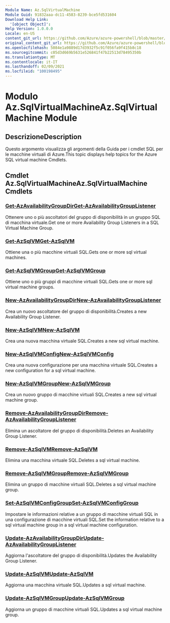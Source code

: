 ```yaml
---
Module Name: Az.SqlVirtualMachine
Module Guid: 91832aaa-dc11-4583-8239-bce5fd531604
Download Help Link:
  '[object Object]': 
Help Version: 1.0.0.0
Locale: en-US
content_git_url: https://github.com/Azure/azure-powershell/blob/master/src/SqlVirtualMachine/SqlVirtualMachine/help/Az.SqlVirtualMachine.md
original_content_git_url: https://github.com/Azure/azure-powershell/blob/master/src/SqlVirtualMachine/SqlVirtualMachine/help/Az.SqlVirtualMachine.md
ms.openlocfilehash: 5084e1a9889d17d3932f5c91f056fa9f415b8c18
ms.sourcegitcommit: c05d3d669b5631e526841f47b22513d78495350b
ms.translationtype: MT
ms.contentlocale: it-IT
ms.lasthandoff: 02/09/2021
ms.locfileid: "100198495"
---
```

# <span data-ttu-id="e429e-101">Modulo Az.SqlVirtualMachine</span><span class="sxs-lookup"><span data-stu-id="e429e-101">Az.SqlVirtualMachine Module</span></span>
## <span data-ttu-id="e429e-102">Descrizione</span><span class="sxs-lookup"><span data-stu-id="e429e-102">Description</span></span>
<span data-ttu-id="e429e-103">Questo argomento visualizza gli argomenti della Guida per i cmdlet SQL per le macchine virtuali di Azure.</span><span class="sxs-lookup"><span data-stu-id="e429e-103">This topic displays help topics for the Azure SQL virtual machine Cmdlets.</span></span>

## <span data-ttu-id="e429e-104">Cmdlet Az.SqlVirtualMachine</span><span class="sxs-lookup"><span data-stu-id="e429e-104">Az.SqlVirtualMachine Cmdlets</span></span>
### [<span data-ttu-id="e429e-105">Get-AzAvailabilityGroupDir</span><span class="sxs-lookup"><span data-stu-id="e429e-105">Get-AzAvailabilityGroupListener</span></span>](Get-AzAvailabilityGroupListener.md)
<span data-ttu-id="e429e-106">Ottenere uno o più ascoltatori del gruppo di disponibilità in un gruppo SQL di macchina virtuale.</span><span class="sxs-lookup"><span data-stu-id="e429e-106">Get one or more Availability Group Listeners in a SQL Virtual Machine Group.</span></span>

### [<span data-ttu-id="e429e-107">Get-AzSqlVM</span><span class="sxs-lookup"><span data-stu-id="e429e-107">Get-AzSqlVM</span></span>](Get-AzSqlVM.md)
<span data-ttu-id="e429e-108">Ottiene una o più macchine virtuali SQL.</span><span class="sxs-lookup"><span data-stu-id="e429e-108">Gets one or more sql virtual machines.</span></span>

### [<span data-ttu-id="e429e-109">Get-AzSqlVMGroup</span><span class="sxs-lookup"><span data-stu-id="e429e-109">Get-AzSqlVMGroup</span></span>](Get-AzSqlVMGroup.md)
<span data-ttu-id="e429e-110">Ottiene uno o più gruppi di macchine virtuali SQL.</span><span class="sxs-lookup"><span data-stu-id="e429e-110">Gets one or more sql virtual machine groups.</span></span>

### [<span data-ttu-id="e429e-111">New-AzAvailabilityGroupDir</span><span class="sxs-lookup"><span data-stu-id="e429e-111">New-AzAvailabilityGroupListener</span></span>](New-AzAvailabilityGroupListener.md)
<span data-ttu-id="e429e-112">Crea un nuovo ascoltatore del gruppo di disponibilità.</span><span class="sxs-lookup"><span data-stu-id="e429e-112">Creates a new Availability Group Listener.</span></span>

### [<span data-ttu-id="e429e-113">New-AzSqlVM</span><span class="sxs-lookup"><span data-stu-id="e429e-113">New-AzSqlVM</span></span>](New-AzSqlVM.md)
<span data-ttu-id="e429e-114">Crea una nuova macchina virtuale SQL.</span><span class="sxs-lookup"><span data-stu-id="e429e-114">Creates a new sql virtual machine.</span></span>

### [<span data-ttu-id="e429e-115">New-AzSqlVMConfig</span><span class="sxs-lookup"><span data-stu-id="e429e-115">New-AzSqlVMConfig</span></span>](New-AzSqlVMConfig.md)
<span data-ttu-id="e429e-116">Crea una nuova configurazione per una macchina virtuale SQL.</span><span class="sxs-lookup"><span data-stu-id="e429e-116">Creates a new configuration for a sql virtual machine.</span></span>

### [<span data-ttu-id="e429e-117">New-AzSqlVMGroup</span><span class="sxs-lookup"><span data-stu-id="e429e-117">New-AzSqlVMGroup</span></span>](New-AzSqlVMGroup.md)
<span data-ttu-id="e429e-118">Crea un nuovo gruppo di macchine virtuali SQL.</span><span class="sxs-lookup"><span data-stu-id="e429e-118">Creates a new sql virtual machine group.</span></span>

### [<span data-ttu-id="e429e-119">Remove-AzAvailabilityGroupDir</span><span class="sxs-lookup"><span data-stu-id="e429e-119">Remove-AzAvailabilityGroupListener</span></span>](Remove-AzAvailabilityGroupListener.md)
<span data-ttu-id="e429e-120">Elimina un ascoltatore del gruppo di disponibilità.</span><span class="sxs-lookup"><span data-stu-id="e429e-120">Deletes an Availability Group Listener.</span></span>

### [<span data-ttu-id="e429e-121">Remove-AzSqlVM</span><span class="sxs-lookup"><span data-stu-id="e429e-121">Remove-AzSqlVM</span></span>](Remove-AzSqlVM.md)
<span data-ttu-id="e429e-122">Elimina una macchina virtuale SQL.</span><span class="sxs-lookup"><span data-stu-id="e429e-122">Deletes a sql virtual machine.</span></span>

### [<span data-ttu-id="e429e-123">Remove-AzSqlVMGroup</span><span class="sxs-lookup"><span data-stu-id="e429e-123">Remove-AzSqlVMGroup</span></span>](Remove-AzSqlVMGroup.md)
<span data-ttu-id="e429e-124">Elimina un gruppo di macchine virtuali SQL.</span><span class="sxs-lookup"><span data-stu-id="e429e-124">Deletes a sql virtual machine group.</span></span>

### [<span data-ttu-id="e429e-125">Set-AzSqlVMConfigGroup</span><span class="sxs-lookup"><span data-stu-id="e429e-125">Set-AzSqlVMConfigGroup</span></span>](Set-AzSqlVMConfigGroup.md)
<span data-ttu-id="e429e-126">Impostare le informazioni relative a un gruppo di macchine virtuali SQL in una configurazione di macchine virtuali SQL.</span><span class="sxs-lookup"><span data-stu-id="e429e-126">Set the information relative to a sql virtual machine group in a sql virtual machine configuration.</span></span>

### [<span data-ttu-id="e429e-127">Update-AzAvailabilityGroupDir</span><span class="sxs-lookup"><span data-stu-id="e429e-127">Update-AzAvailabilityGroupListener</span></span>](Update-AzAvailabilityGroupListener.md)
<span data-ttu-id="e429e-128">Aggiorna l'ascoltatore del gruppo di disponibilità.</span><span class="sxs-lookup"><span data-stu-id="e429e-128">Updates the Availability Group Listener.</span></span>

### [<span data-ttu-id="e429e-129">Update-AzSqlVM</span><span class="sxs-lookup"><span data-stu-id="e429e-129">Update-AzSqlVM</span></span>](Update-AzSqlVM.md)
<span data-ttu-id="e429e-130">Aggiorna una macchina virtuale SQL.</span><span class="sxs-lookup"><span data-stu-id="e429e-130">Updates a sql virtual machine.</span></span>

### [<span data-ttu-id="e429e-131">Update-AzSqlVMGroup</span><span class="sxs-lookup"><span data-stu-id="e429e-131">Update-AzSqlVMGroup</span></span>](Update-AzSqlVMGroup.md)
<span data-ttu-id="e429e-132">Aggiorna un gruppo di macchine virtuali SQL.</span><span class="sxs-lookup"><span data-stu-id="e429e-132">Updates a sql virtual machine group.</span></span>

